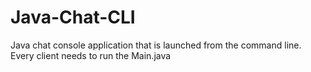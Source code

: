 # Java-Chat-CLI
Java chat console application that is launched from the command line.
Every client needs to run the Main.java
